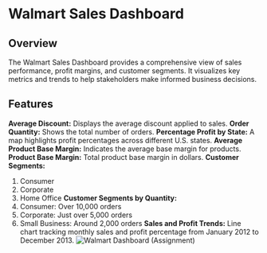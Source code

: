 # Walmart Sales Dashboard
## Overview
The Walmart Sales Dashboard provides a comprehensive view of sales performance, profit margins, and customer segments. It visualizes key metrics and trends to help stakeholders make informed business decisions.
## Features
**Average Discount:** Displays the average discount applied to sales.
**Order Quantity:** Shows the total number of orders.
**Percentage Profit by State:** A map highlights profit percentages across different U.S. states.
**Average Product Base Margin:** Indicates the average base margin for products.
**Product Base Margin:** Total product base margin in dollars.
**Customer Segments:**
1. Consumer
2. Corporate
3. Home Office
**Customer Segments by Quantity:**
1. Consumer: Over 10,000 orders
2. Corporate: Just over 5,000 orders
3. Small Business: Around 2,000 orders
**Sales and Profit Trends:**
Line chart tracking monthly sales and profit percentage from January 2012 to December 2013.
![Walmart Dashboard (Assignment)](https://github.com/RamyaPravallika18/Walmart_sales_Dashboard/assets/107994772/736ca735-a95f-47c2-a9df-1345a1a77c25)
